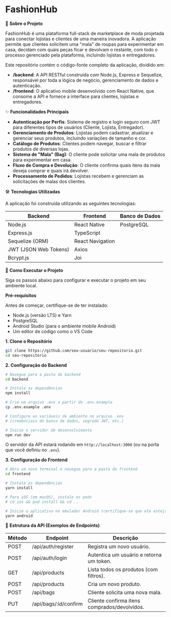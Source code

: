 # FashionHub

📖 **Sobre o Projeto**

FashionHub é uma plataforma full-stack de marketplace de moda projetada para conectar lojistas e clientes de uma maneira inovadora. A aplicação permite que clientes solicitem uma "mala" de roupas para experimentar em casa, decidam com quais peças ficar e devolvam o restante, com todo o processo gerenciado pela plataforma, incluindo lojistas e entregadores.

Este repositório contém o código-fonte completo da aplicação, dividido em:

- **/backend**: A API RESTful construída com Node.js, Express e Sequelize, responsável por toda a lógica de negócio, gerenciamento de dados e autenticação.
- **/frontend**: O aplicativo mobile desenvolvido com React Native, que consome a API e fornece a interface para clientes, lojistas e entregadores.

✨ **Funcionalidades Principais**

- **Autenticação por Perfis**: Sistema de registro e login seguro com JWT para diferentes tipos de usuários (Cliente, Lojista, Entregador).
- **Gerenciamento de Produtos**: Lojistas podem cadastrar, atualizar e gerenciar seus produtos, incluindo variações de tamanho e cor.
- **Catálogo de Produtos**: Clientes podem navegar, buscar e filtrar produtos de diversas lojas.
- **Sistema de "Mala" (Bag)**: O cliente pode solicitar uma mala de produtos para experimentar em casa.
- **Fluxo de Compra e Devolução**: O cliente confirma quais itens da mala deseja comprar e quais irá devolver.
- **Processamento de Pedidos**: Lojistas recebem e gerenciam as solicitações de malas dos clientes.

🛠️ **Tecnologias Utilizadas**

A aplicação foi construída utilizando as seguintes tecnologias:

| Backend                | Frontend             | Banco de Dados |
| ---------------------- | -------------------- | -------------- |
| Node.js                | React Native         | PostgreSQL     |
| Express.js             | TypeScript           |                |
| Sequelize (ORM)        | React Navigation     |                |
| JWT (JSON Web Tokens)  | Axios                |                |
| Bcrypt.js              | Joi                  |                |

🚀 **Como Executar o Projeto**

Siga os passos abaixo para configurar e executar o projeto em seu ambiente local.

**Pré-requisitos**

Antes de começar, certifique-se de ter instalado:

- Node.js (versão LTS) e Yarn
- PostgreSQL
- Android Studio (para o ambiente mobile Android)
- Um editor de código como o VS Code

**1. Clone o Repositório**

```bash
git clone https://github.com/seu-usuario/seu-repositorio.git
cd seu-repositorio
```

**2. Configuração do Backend**

```bash
# Navegue para a pasta do backend
cd backend

# Instale as dependências
npm install

# Crie um arquivo .env a partir do .env.example
cp .env.example .env

# Configure as variáveis de ambiente no arquivo .env
# (credenciais do banco de dados, segredo JWT, etc.)

# Inicie o servidor de desenvolvimento
npm run dev
```

O servidor da API estará rodando em `http://localhost:3000` (ou na porta que você definiu no `.env`).

**3. Configuração do Frontend**

```bash
# Abra um novo terminal e navegue para a pasta do frontend
cd frontend

# Instale as dependências
yarn install

# Para iOS (em macOS), instale os pods
# cd ios && pod install && cd ..

# Inicie o aplicativo no emulador Android (certifique-se que ele esteja aberto)
yarn android
```

📝 **Estrutura da API (Exemplos de Endpoints)**

| Método | Endpoint                | Descrição                               |
| ------ | ----------------------- | --------------------------------------- |
| POST   | /api/auth/register      | Registra um novo usuário.               |
| POST   | /api/auth/login         | Autentica um usuário e retorna um token. |
| GET    | /api/products           | Lista todos os produtos (com filtros).  |
| POST   | /api/products           | Cria um novo produto.                   |
| POST   | /api/bags               | Cliente solicita uma nova mala.         |
| PUT    | /api/bags/:id/confirm   | Cliente confirma itens comprados/devolvidos. |
